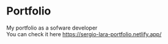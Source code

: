 # Portfolio
My portfolio as a sofware developer  
You can check it here https://sergio-lara-portfolio.netlify.app/
